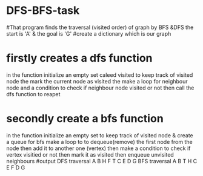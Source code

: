 # DFS-BFS-task
#That program finds the traversal (visited order) of graph by BFS &DFS
the start is 'A' & the goal is 'G' 
#create a dictionary which is our graph 
# firstly creates a dfs function
in the function initialize an empty set caleed visited to keep track of visited node the mark the current node as visited the make a loop for neighbour node and a condition to check if neighbour node visited or not then call the dfs function to reapet 
# secondly create a bfs function 
in the function initialize an empty set to keep track of visited node & create a queue for bfs make a loop to to dequeue(remove) the first node from the node then add it to another one (vertex)  then make a condition to check if vertex visitied or not then mark it as visited then enqueue unvisited neighbours
#output 
DFS traversal 
A B H F T C E D G 
BFS traversal
A B T H C E F D G 
